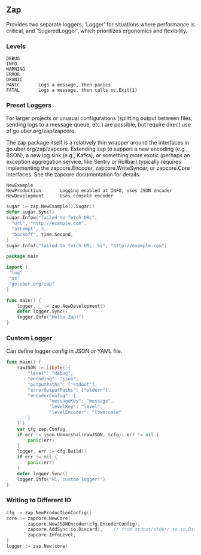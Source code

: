## Zap

Provides two separate loggers, 'Logger' for situations where performance is critical, and 'SugaredLogger', which prioritizes ergonomics and flexibility.

### Levels

```
DEBUG
INFO
WARNING
ERROR
DPANIC
PANIC       Logs a message, then panics
FATAL       Logs a message, then calls os.Exit(1)
```

### Preset Loggers

For larger projects or unusual configurations (splitting output between files, sending logs to a message queue, etc.) are possible, but require direct use of go.uber.org/zap/zapcore.

The zap package itself is a relatively thin wrapper around the interfaces in go.uber.org/zap/zapcore. Extending zap to support a new encoding (e.g., BSON), a new log sink (e.g., Kafka), or something more exotic (perhaps an exception aggregation service, like Sentry or Rollbar) typically requires implementing the zapcore.Encoder, zapcore.WriteSyncer, or zapcore.Core interfaces. See the zapcore documentation for details.

```
NewExample
NewProduction       Logging enabled at INFO, uses JSON encoder
NewDevelopment      Uses console encoder
```

```go
sugar := zap.NewExample().Sugar()
defer sugar.Sync()
sugar.Infow("failed to fetch URL",
  "url", "http://example.com",
  "attempt", 3,
  "backoff", time.Second,
)
sugar.Infof("failed to fetch URL: %s", "http://example.com")
```

```go
package main

import (
 "log"
 "os"
 "go.uber.org/zap"
)

func main() {
    logger, _ := zap.NewDevelopment()
    defer logger.Sync()
    logger.Info("Hello Zap!")
}
```

### Custom Logger

Can define logger config in JSON or YAML file.

```go
func main() {
    rawJSON := []byte(`{
        "level": "debug",
        "encoding": "json",
        "outputPaths": ["stdout"],
        "errorOutputPaths": ["stderr"],
        "encoderConfig": {
                "messageKey": "message",
                "levelKey": "level",
                "levelEncoder": "lowercase"
        }
    }`)
    var cfg zap.Config
    if err := json.Unmarshal(rawJSON, &cfg); err != nil {
        panic(err)
    }
    logger, err := cfg.Build()
    if err != nil {
        panic(err)
    }
    defer logger.Sync()
    logger.Info("Hi, custom logger!")
}
```

### Writing to Different IO

```go
cfg := zap.NewProductionConfig()
core := zapcore.NewCore(
        zapcore.NewJSONEncoder(cfg.EncoderConfig),
        zapcore.AddSync(io.Discard),    // from stdout/stderr to io.Discard
        zapcore.InfoLevel,
)
logger := zap.New(core)
```
